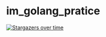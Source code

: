 # im_golang_pratice
[![Stargazers over time](https://starchart.cc/fablol/im_golang_pratice.svg)](https://starchart.cc/fablol/im_golang_pratice)
